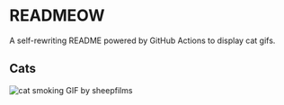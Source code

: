 # READMEOW

A self-rewriting README powered by GitHub Actions to display cat gifs.

## Cats

![cat smoking GIF by sheepfilms](https://media1.giphy.com/media/l0ExdMHUDKteztyfe/200.gif?cid=9acd02dajc36xh6ea56wof8gbbuoeyoqsg73i6dvpt2enql2&ep=v1_gifs_search&rid=200.gif&ct=g)
